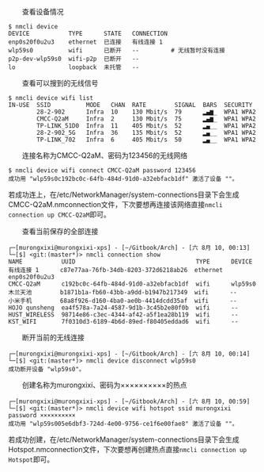 　　查看设备情况
```shell
$ nmcli device
DEVICE           TYPE      STATE   CONNECTION 
enp0s20f0u2u3    ethernet  已连接   有线连接 1   
wlp59s0          wifi      已断开   --         # 无线暂时没有连接
p2p-dev-wlp59s0  wifi-p2p  已断开   --         
lo               loopback  未托管   --
```

　　查看可以搜到的无线信号
```shell
$ nmcli device wifi list
IN-USE  SSID          MODE   CHAN  RATE        SIGNAL  BARS  SECURITY  
        28-2-902      Infra  10    130 Mbit/s  79      ▂▄▆_  WPA1 WPA2 
        CMCC-Q2aM     Infra  2     130 Mbit/s  75      ▂▄▆_  WPA1 WPA2 
        TP-LINK_51D0  Infra  11    405 Mbit/s  52      ▂▄__  WPA1 WPA2 
        28-2-902_5G   Infra  36    135 Mbit/s  52      ▂▄__  WPA1 WPA2 
        TP-LINK_702   Infra  6     405 Mbit/s  50      ▂▄__  WPA1 WPA2
```

　　连接名称为CMCC-Q2aM、密码为123456的无线网络
```shell
$ nmcli device wifi connect CMCC-Q2aM password 123456
成功用 "wlp59s0c192bc0c-64fb-484d-91d0-a32ebfacb1df" 激活了设备 ""。
```
若成功连上，在/etc/NetworkManager/system-connections目录下会生成CMCC-Q2aM.nmconnection文件，下次要想再连接该网络直接`nmcli connection up CMCC-Q2aM`即可。

　　查看当前保存的全部连接
```shell
┌─[murongxixi@murongxixi-xps] - [~/Gitbook/Arch] - [六 8月 10, 00:13]
└─[$] <git:(master*)> nmcli connection show                              
NAME           UUID                                  TYPE      DEVICE        
有线连接 1      c87e77aa-76fb-34db-8203-372d6218ab26  ethernet  enp0s20f0u2u3 
CMCC-Q2aM      c192bc0c-64fb-484d-91d0-a32ebfacb1df  wifi      wlp59s0       
木兰天池        b1871b1a-fb60-43bb-a9dd-b1947b217349  wifi      --            
小米手机        68a8f926-d160-4ba0-ae0b-4414dcdd35af  wifi      --            
HOJO qunsheng  ea4f578a-7a24-4587-9d1b-3c45b2e80f0b  wifi      --            
HUST_WIRELESS  98714e86-c3ec-4344-af42-a5f1ea28b119  wifi      --            
KST_WIFI       7f0310d3-6189-4b6d-89ed-f80405eddad6  wifi      --
```

　　断开当前的无线连接
```shell
┌─[murongxixi@murongxixi-xps] - [~/Gitbook/Arch] - [六 8月 10, 00:14]
└─[$] <git:(master*)> nmcli device disconnect wlp59s0
成功断开设备 "wlp59s0"。
```

　　创建名称为murongxixi、密码为××××××××××的热点
```shell
┌─[murongxixi@murongxixi-xps] - [~/Gitbook/Arch] - [六 8月 10, 00:59]
└─[$] <git:(master*)> nmcli device wifi hotspot ssid murongxixi password ××××××××××
成功用 "wlp59s005e6dbf3-724d-4e00-9756-ce1f6e00fae8" 激活了设备 ""。
```
若成功创建，在/etc/NetworkManager/system-connections目录下会生成Hotspot.nmconnection文件，下次要想再创建热点直接`nmcli connection up Hotspot`即可。
